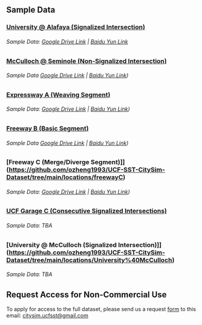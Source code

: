 
## Sample Data

### [University @ Alafaya (Signalized Intersection)](https://github.com/ozheng1993/UCF-SST-CitySim-Dataset/tree/main/locations/University%40Alafaya)

###### Sample Data:  [Google Drive Link](https://drive.google.com/drive/folders/1fHzmDxPHHofIBzQpx75Aol9pYCMX9gx7?usp=sharing) | [Baidu Yun Link](https://pan.baidu.com/s/1M6M7RlDwBUC-VoYVpcwpBQ?pwd=tfde)



### [ McCulloch @ Seminole (Non-Signalized Intersection)](https://github.com/ozheng1993/UCF-SST-CitySim-Dataset/tree/main/locations/McCulloch%40Seminole%20)

###### Sample Data [Google Drive Link](https://drive.google.com/drive/folders/1DOPb_EqEwqPwFKlqL9XWoVZrJOqjsntE?usp=sharing) | [Baidu Yun Link]( https://pan.baidu.com/s/1QAB3eIyR29KnWOMoSoHmyw?pwd=3ddf))




### [ Expressway A (Weaving Segment)](https://github.com/ozheng1993/UCF-SST-CitySim-Dataset/tree/main/locations/expresswayA)

###### Sample Data: [Google Drive Link](https://drive.google.com/drive/folders/1t0RNw0I3k06rPchSvgkQvzKU_2P-mbhV?usp=sharing) | [Baidu Yun Link]( https://pan.baidu.com/s/1mF423Onhbgt7wVZdyxOqvA?pwd=r6f5 ))



### [Freeway B (Basic Segment)](https://github.com/ozheng1993/UCF-SST-CitySim-Dataset/tree/main/locations/freewayB)


###### Sample Data [Google Drive Link](https://drive.google.com/drive/folders/1wVRBDhHkSRNDrqEEEwQft3qKWCbaBDxh?usp=sharing) | [Baidu Yun Link](https://pan.baidu.com/s/1Dq64PNY6OS1WfABDhkKvMA?pwd=csja))

### [Freeway C (Merge/Diverge Segment)]](https://github.com/ozheng1993/UCF-SST-CitySim-Dataset/tree/main/locations/freewayC)

###### Sample Data: [Google Drive Link](https://drive.google.com/drive/folders/1BbOfB86a1Lzef8rTHWzd6a_jvruJIH2L?usp=sharing) | [Baidu Yun Link](https://pan.baidu.com/s/1eTrq0OTsubOAi7v9kLzCEQ?pwd=o331))



### [UCF Garage C (Consecutive Signalized Intersections)](https://github.com/ozheng1993/UCF-SST-CitySim-Dataset/tree/main/locations/GarageC)

###### Sample Data: TBA

### [University @ McCulloch (Signalized Intersection)]](https://github.com/ozheng1993/UCF-SST-CitySim-Dataset/tree/main/locations/University%40McCulloch)

###### Sample Data: TBA


## Request Access for Non-Commercial Use

To apply for access to the full dataset, please send us a request [form](https://github.com/ozheng1993/UCF-SST-CitySim-Dataset/blob/main/asset/Data_Request_Form.pdf) to this email: citysim.ucfsst@gmail.com 


